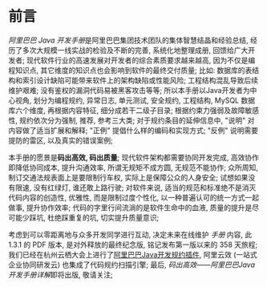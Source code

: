 # 前言

*阿里巴巴 Java 开发手册*是阿里巴巴集团技术团队的集体智慧结晶和经验总结, 经历了多次大规模一线实战的检验及不断的完善, 系统化地整理成册, 回馈给广大开发者; 现代软件行业的高速发展对开发者的综合素质要求越来越高, 因为不仅是编程知识点, 其它维度的知识点也会影响到软件的最终交付质量; 比如: 数据库的表结构和索引设计缺陷可能带来软件上的架构缺陷或性能风险; 工程结构混乱导致后续维护艰难; 没有鉴权的漏洞代码易被黑客攻击等等; 所以本手册以Java开发者为中心视角, 划分为编程规约, 异常日志, 单元测试, 安全规约, 工程结构, MySQL 数据库六个维度, 再根据内容特征, 细分成若干二级子目录; 根据约束力强弱及故障敏感性, 规约依次分为强制, 推荐, 参考三大类; 对于规约条目的延伸信息中, "说明" 对内容做了适当扩展和解释; "正例" 提倡什么样的编码和实现方式; "反例" 说明需要提防的雷区, 以及真实的错误案例;

本手册的愿景是**码出高效, 码出质量**; 现代软件架构都需要协同开发完成, 高效协作即降低协同成本, 提升沟通效率, 所谓无规矩不成方圆, 无规范不能协作; 众所周知, 制订交通法规表面上是要限制行车权, 实际上是保障公众的人身安全; 试想如果没有限速, 没有红绿灯, 谁还敢上路行驶; 对软件来说, 适当的规范和标准绝不是消灭代码内容的创造性, 优雅性, 而是限制过度个性化, 以一种普遍认可的统一方式一起做事, 提升协作效率; 代码的字里行间流淌的是软件生命中的血液, 质量的提升是尽可能少踩坑, 杜绝踩重复的坑, 切实提升质量意识;

考虑到可以零距离地与众多开发同学进行互动, 决定未来在线维护 *手册* 内容, 此 1.3.1 的 PDF 版本, 是对外释放的最终纪念版, 铭记发布第一版以来的 358 天旅程; 我们已经在杭州云栖大会上进行了[阿里巴巴Java开发规约插件](https://github;com/alibaba/p3c), 阿里云效 (一站式企业协同研发云) 也集成了代码规约扫描引擎; 最后, *码出高效——阿里巴巴Java开发手册详解*即将出版, 敬请关注;